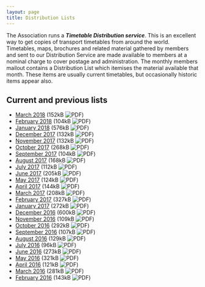 ```yaml
---
layout: page
title: Distribution Lists
---
```

The Association runs a **_Timetable Distribution service_**. This is an excellent way to get copies of transport timetables from around the world. Timetables, maps, brochures and related material gathered by members and sent to our Distribution Service are made available to members at a nominal charge to cover postage and administration. The monthly members mailout contains a Distribution List which itemises the material available that month. These items are usually current timetables, but occasionally historic items appear also.

## Current and previous lists
* [March     2018](http://cdnb.austta.org.au/distributionlist201803issue.pdf) (152kB ![PDF](https://efb778d9cbba3f4c5d31-2a2416132ea09b6c13760470ead1b56d.ssl.cf1.rackcdn.com/pdficon.svg))
* [February  2018](http://cdnb.austta.org.au/distributionlist201802issue.pdf) (104kB ![PDF](https://efb778d9cbba3f4c5d31-2a2416132ea09b6c13760470ead1b56d.ssl.cf1.rackcdn.com/pdficon.svg))
* [January   2018](http://cdnb.austta.org.au/distributionlist201801issue.pdf) (576kB ![PDF](https://efb778d9cbba3f4c5d31-2a2416132ea09b6c13760470ead1b56d.ssl.cf1.rackcdn.com/pdficon.svg))
* [December  2017](http://cdnb.austta.org.au/distributionlist201712issue.pdf) (132kB ![PDF](https://efb778d9cbba3f4c5d31-2a2416132ea09b6c13760470ead1b56d.ssl.cf1.rackcdn.com/pdficon.svg))
* [November  2017](http://cdnb.austta.org.au/distributionlist201711issue.pdf) (132kB ![PDF](https://efb778d9cbba3f4c5d31-2a2416132ea09b6c13760470ead1b56d.ssl.cf1.rackcdn.com/pdficon.svg))
* [October   2017](http://cdnb.austta.org.au/distributionlist201710issue.pdf) (268kB ![PDF](https://efb778d9cbba3f4c5d31-2a2416132ea09b6c13760470ead1b56d.ssl.cf1.rackcdn.com/pdficon.svg))
* [September 2017](http://cdnb.austta.org.au/distributionlist201709issue.pdf) (104kB ![PDF](https://efb778d9cbba3f4c5d31-2a2416132ea09b6c13760470ead1b56d.ssl.cf1.rackcdn.com/pdficon.svg))
* [August    2017](http://cdnb.austta.org.au/distributionlist201708issue.pdf) (168kB ![PDF](https://efb778d9cbba3f4c5d31-2a2416132ea09b6c13760470ead1b56d.ssl.cf1.rackcdn.com/pdficon.svg))
* [July      2017](http://cdnb.austta.org.au/distributionlist201707issue.pdf) (112kB ![PDF](https://efb778d9cbba3f4c5d31-2a2416132ea09b6c13760470ead1b56d.ssl.cf1.rackcdn.com/pdficon.svg))
* [June      2017](http://cdnb.austta.org.au/distributionlist201706issue.pdf) (205kB ![PDF](https://efb778d9cbba3f4c5d31-2a2416132ea09b6c13760470ead1b56d.ssl.cf1.rackcdn.com/pdficon.svg))
* [May       2017](http://cdnb.austta.org.au/distributionlist201705issue.pdf) (124kB ![PDF](https://efb778d9cbba3f4c5d31-2a2416132ea09b6c13760470ead1b56d.ssl.cf1.rackcdn.com/pdficon.svg))
* [April     2017](http://cdnb.austta.org.au/distributionlist201704issue.pdf) (144kB ![PDF](https://efb778d9cbba3f4c5d31-2a2416132ea09b6c13760470ead1b56d.ssl.cf1.rackcdn.com/pdficon.svg))
* [March     2017](http://cdnb.austta.org.au/distributionlist201703issue.pdf) (208kB ![PDF](https://efb778d9cbba3f4c5d31-2a2416132ea09b6c13760470ead1b56d.ssl.cf1.rackcdn.com/pdficon.svg))
* [February  2017](http://cdnb.austta.org.au/distributionlist201702issue.pdf) (327kB ![PDF](https://efb778d9cbba3f4c5d31-2a2416132ea09b6c13760470ead1b56d.ssl.cf1.rackcdn.com/pdficon.svg))
* [January   2017](http://cdnb.austta.org.au/distributionlist201701issue.pdf) (272kB ![PDF](https://efb778d9cbba3f4c5d31-2a2416132ea09b6c13760470ead1b56d.ssl.cf1.rackcdn.com/pdficon.svg))
* [December  2016](http://cdnb.austta.org.au/distributionlist201612issue.pdf) (600kB ![PDF](https://efb778d9cbba3f4c5d31-2a2416132ea09b6c13760470ead1b56d.ssl.cf1.rackcdn.com/pdficon.svg))
* [November  2016](http://cdnb.austta.org.au/distributionlist201611issue.pdf) (109kB ![PDF](https://efb778d9cbba3f4c5d31-2a2416132ea09b6c13760470ead1b56d.ssl.cf1.rackcdn.com/pdficon.svg))
* [October   2016](http://cdnb.austta.org.au/distributionlist201610issue.pdf) (292kB ![PDF](https://efb778d9cbba3f4c5d31-2a2416132ea09b6c13760470ead1b56d.ssl.cf1.rackcdn.com/pdficon.svg))
* [September 2016](http://cdnb.austta.org.au/distributionlist201609issue.pdf) (107kB ![PDF](https://efb778d9cbba3f4c5d31-2a2416132ea09b6c13760470ead1b56d.ssl.cf1.rackcdn.com/pdficon.svg))
* [August    2016](http://cdnb.austta.org.au/distributionlist201608issue.pdf) (129kB ![PDF](https://efb778d9cbba3f4c5d31-2a2416132ea09b6c13760470ead1b56d.ssl.cf1.rackcdn.com/pdficon.svg))
* [July      2016](http://cdnb.austta.org.au/distributionlist201607issue.pdf) (96kB  ![PDF](https://efb778d9cbba3f4c5d31-2a2416132ea09b6c13760470ead1b56d.ssl.cf1.rackcdn.com/pdficon.svg))
* [June      2016](http://cdnb.austta.org.au/distributionlist201606issue.pdf) (273kB ![PDF](https://efb778d9cbba3f4c5d31-2a2416132ea09b6c13760470ead1b56d.ssl.cf1.rackcdn.com/pdficon.svg))
* [May       2016](http://cdnb.austta.org.au/distributionlist201605issue.pdf) (321kB ![PDF](https://efb778d9cbba3f4c5d31-2a2416132ea09b6c13760470ead1b56d.ssl.cf1.rackcdn.com/pdficon.svg))
* [April     2016](http://cdnb.austta.org.au/distributionlist201604issue.pdf) (121kB ![PDF](https://efb778d9cbba3f4c5d31-2a2416132ea09b6c13760470ead1b56d.ssl.cf1.rackcdn.com/pdficon.svg))
* [March     2016](http://cdnb.austta.org.au/distributionlist201603issue.pdf) (281kB ![PDF](https://efb778d9cbba3f4c5d31-2a2416132ea09b6c13760470ead1b56d.ssl.cf1.rackcdn.com/pdficon.svg))
* [February  2016](http://cdnb.austta.org.au/distributionlist201602issue.pdf) (143kB ![PDF](https://efb778d9cbba3f4c5d31-2a2416132ea09b6c13760470ead1b56d.ssl.cf1.rackcdn.com/pdficon.svg))
